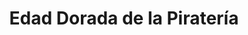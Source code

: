 ﻿---
title: "Edad Dorada de la Piratería"
permalink: periodes_595.html
layout: periode
dataInici: 1620
dataFi: 1795
sidebar: periodes
pares:
  - 306:
    title: "Edad Moderna"
    dataInici: "(1453)"
    dataFi: "(1775)"

fills:
  - 596:
    title: "Período de los Bucaneros"
    dataInici: "(1620)"
    dataFi: "(1683)"

  - 597:
    title: "Ronda del Pirata"
    dataInici: "(1693)"
    dataFi: "(1700)"

jocsPrincipals:
  - title: "Merchants & Marauders"
    bggId: 25292
    dataInici: 
    dataFi: 

  - title: "Tortuga 1667"
    bggId: 218530
    dataInici: 
    dataFi: 

jocsEscenaris:
  - title: "Blackbeard"
    bggId: 235

  - title: "Blackbeard"
    bggId: 25685

  - title: "El arcón del pirata"
    bggId: 38649

  - title: "Black Fleet"
    bggId: 157403
    dataInici: 
    dataFi: 

  - title: "Port Royal"
    bggId: 156009
    dataInici: 
    dataFi: 

  - title: "Buccaneer"
    bggId: 3084
    dataInici: 
    dataFi: 

  - title: "Cartagena"
    bggId: 826
    dataInici: 1672
    dataFi: 

  - title: "Port Royal: Just One More Contract..."
    bggId: 181899
    dataInici: 
    dataFi: 

  - title: "Buccaneer"
    bggId: 22287
    dataInici: 
    dataFi: 

jocsEpoca:
jocsEpocaEscenaris:
  - title: "Battlegame Book 5: Fighting Ships"
    bggId: 12479
    escenari: "Silver Fleet"
    dataInici: 
    dataFi: 

---
